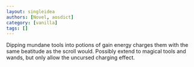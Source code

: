 ```yaml
---
layout: singleidea
authors: [Novel, aosdict]
category: [vanilla]
tags: []
---
```

Dipping mundane tools into potions of gain energy charges them with the same beatitude as the scroll would. Possibly extend to magical tools and wands, but only allow the uncursed charging effect.
